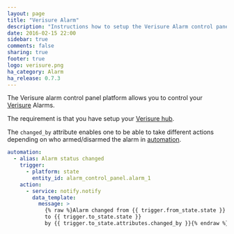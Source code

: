 ```yaml
---
layout: page
title: "Verisure Alarm"
description: "Instructions how to setup the Verisure Alarm control panel within Home Assistant."
date: 2016-02-15 22:00
sidebar: true
comments: false
sharing: true
footer: true
logo: verisure.png
ha_category: Alarm
ha_release: 0.7.3
---
```



The Verisure alarm control panel platform allows you to control your [Verisure](https://www.verisure.com/) Alarms.

The requirement is that you have setup your [Verisure hub](/components/verisure/).

The `changed_by` attribute enables one to be able to take different actions depending on who armed/disarmed the alarm in [automation](/getting-started/automation/).

```yaml
automation:
  - alias: Alarm status changed
    trigger:
      - platform: state
        entity_id: alarm_control_panel.alarm_1
    action:
      - service: notify.notify
        data_template:
          message: >
            {% raw %}Alarm changed from {{ trigger.from_state.state }}
            to {{ trigger.to_state.state }}
            by {{ trigger.to_state.attributes.changed_by }}{% endraw %}
```
